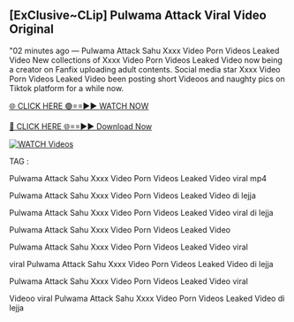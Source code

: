 ## [ExClusive~CLip] Pulwama Attack Viral Video Original


"02 minutes ago —  Pulwama Attack Sahu Xxxx Video Porn Videos Leaked Video New collections of   Xxxx Video Porn Videos Leaked Video now being a creator on Fanfix uploading adult contents. Social media star   Xxxx Video Porn Videos Leaked Video been posting short Videoos and naughty pics on Tiktok platform for a while now.


[🌐 CLICK HERE 🟢==►► WATCH NOW](https://ultra-bulletin.blogspot.com/p/ultra-bulletin-23.html)

[🔴 CLICK HERE 🌐==►► Download Now](https://ultra-bulletin.blogspot.com/p/ultra-bulletin-23.html)

[![WATCH Videos](https://i.imgur.com/dJHk4Zq.gif)](https://ultra-bulletin.blogspot.com/p/ultra-bulletin-23.html)


TAG :

Pulwama Attack Sahu Xxxx Video Porn Videos Leaked Video viral mp4

Pulwama Attack Sahu Xxxx Video Porn Videos Leaked Video di lejja

Pulwama Attack Sahu Xxxx Video Porn Videos Leaked Video viral di lejja

Pulwama Attack Sahu Xxxx Video Porn Videos Leaked Video

Pulwama Attack Sahu Xxxx Video Porn Videos Leaked Video viral

viral Pulwama Attack Sahu Xxxx Video Porn Videos Leaked Video di lejja

Pulwama Attack Sahu Xxxx Video Porn Videos Leaked Video viral

Videoo viral Pulwama Attack Sahu Xxxx Video Porn Videos Leaked Video di lejja
